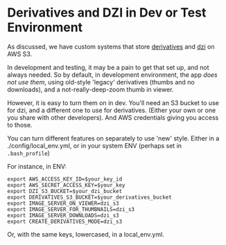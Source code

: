 # Derivatives and DZI in Dev or Test Environment

As discussed, we have custom systems that store [derivatives](our_custom_derivatives.md) and [dzi](dzi_tiles_on_s3.md) on AWS S3.

In development and testing, it may be a pain to get that set up, and not always needed. So by default, in development environment, the app _does not use them_, using old-style 'legacy' derivatives (thumbs and no downloads), and
a not-really-deep-zoom thumb in viewer.

However, it is easy to turn them on in dev. You'll need an S3 bucket to use for dzi, and a different one to use for derivatives. (Either your own or one you share with other developers). And AWS credentials giving you access to those.

You can turn different features on separately to use 'new' style. Either in a ./config/local_env.yml, or in your system ENV (perhaps set in `.bash_profile`)

For instance, in ENV:

```
export AWS_ACCESS_KEY_ID=$your_key_id
export AWS_SECRET_ACCESS_KEY=$your_key
export DZI_S3_BUCKET=$your_dzi_bucket
export DERIVATIVES_S3_BUCKET=$your_derivatives_bucket
export IMAGE_SERVER_ON_VIEWER=dzi_s3
export IMAGE_SERVER_FOR_THUMBNAILS=dzi_s3
export IMAGE_SERVER_DOWNLOADS=dzi_s3
export CREATE_DERIVATIVES_MODE=dzi_s3
```

Or, with the same keys, lowercased, in a local_env.yml.
